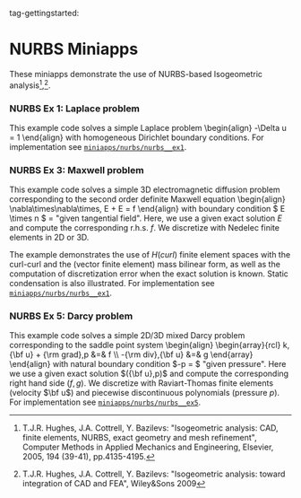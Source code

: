 tag-gettingstarted:

# NURBS Miniapps

These miniapps demonstrate the use of NURBS-based Isogeometric analysis[^1],[^2].

[^1]: T.J.R. Hughes, J.A. Cottrell, Y. Bazilevs: "Isogeometric analysis: CAD, finite elements, NURBS, exact geometry and mesh refinement", Computer Methods in Applied Mechanics and Engineering, Elsevier, 2005, 194 (39-41), pp.4135-4195.

[^2]: T.J.R. Hughes, J.A. Cottrell, Y. Bazilevs: "Isogeometric analysis: toward integration of CAD and FEA", Wiley&Sons 2009

### NURBS Ex 1: Laplace problem

This example code solves a simple Laplace problem
\begin{align}
-\Delta u = 1
\end{align}
 with
homogeneous Dirichlet boundary conditions.
For implementation see [`miniapps/nurbs/nurbs__ex1`](https://docs.mfem.org/html/nurbs__ex1_8cpp_source.html).

### NURBS Ex 3: Maxwell problem

This example code solves a simple 3D electromagnetic diffusion
problem corresponding to the second order definite Maxwell
equation
\begin{align}
\nabla\times\nabla\times\, E + E = f
\end{align}
with boundary condition $ E \times n $ = "given tangential field".
Here, we use a given exact solution $E$ and compute the corresponding r.h.s.
$f$. We discretize with Nedelec finite elements in 2D or 3D.

The example demonstrates the use of $H(curl)$ finite element
spaces with the curl-curl and the (vector finite element) mass
bilinear form, as well as the computation of discretization
error when the exact solution is known. Static condensation is
also illustrated.
For implementation see [`miniapps/nurbs/nurbs__ex1`](https://docs.mfem.org/html/nurbs__ex3_8cpp_source.html).

### NURBS Ex 5: Darcy problem

This example code solves a simple 2D/3D mixed Darcy problem
corresponding to the saddle point system
\begin{align}
\begin{array}{rcl}
   k\,{\bf u} + {\rm grad}\,p &=& f \\\\
   -{\rm div}\,{\bf u} &=& g
\end{array}
\end{align}
with natural boundary condition $-p = $ "given pressure".
Here we use a given exact solution $({\bf u},p)$ and compute the
corresponding right hand side $(f, g)$. We discretize with Raviart-Thomas
finite elements (velocity $\bf u$) and piecewise discontinuous
polynomials (pressure $p$).
For implementation see [`miniapps/nurbs/nurbs__ex5`](https://docs.mfem.org/html/nurbs__ex5_8cpp_source.html).


<script type="text/x-mathjax-config">MathJax.Hub.Config({TeX: {equationNumbers: {autoNumber: "all"}}, tex2jax: {inlineMath: [['$','$']]}});</script>
<script type="text/javascript" src="https://cdnjs.cloudflare.com/ajax/libs/mathjax/2.7.2/MathJax.js?config=TeX-AMS_HTML"></script>
